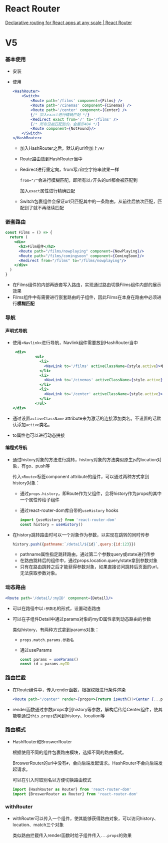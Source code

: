 # React Router

 [Declarative routing for React apps at any scale | React Router](https://reactrouter.com/) 

# V5

### 基本使用

* 安装

* 使用

  ```jsx
  <HashRouter>
      <Switch>
          <Route path='/films' component={Films} />
          <Route path='/cinemas' component={Cinemas} />
          <Route path='/center' component={Center} />
          {/* 加入exact进行精确匹配 */}
          <Redirect exact from='/' to='/films' />
          {/* 所有没被匹配到的，会展示404 */}
          <Route component={NotFound}/>
      </Switch>
  </HashRouter>
  ```

  * 加入HashRouter之后，默认的url会加上`/#/`

  * Route路由放到HashRouter当中

  * Redirect进行重定向，from写`/`和空字符串效果一样

    `from="/"`会进行模糊匹配，即所有以`/`开头的url都会被匹配到

    加入`exact`属性进行精确匹配

  * Switch包裹组件会保证url只匹配其中的一条路由，从前往后依次匹配，匹配到了就不再继续匹配

### 嵌套路由

```jsx
const Films = () => {
  return (
    <div>
      <h2>Film组件</h2>
      <Route path="/films/nowplaying" component={NowPlaying}/>
      <Route path="/films/comingsoon" component={ComingSoon}/>
      <Redirect from="/films" to="/films/nowplaying"/>
    </div>
  )
}
```

* 在Films组件的内部再嵌套写入路由，实现通过路由切换Films组件内部的展示效果
* Films组件中有需要进行嵌套路由的子组件，因此Films在本身在路由中必须进行**模糊匹配**

### 导航

#### 声明式导航

* 使用`<Navlink>`进行导航，Navlink组件需要放到HashRouter当中

  ```jsx
   <div>
            <ul>
              <li>
                <NavLink to='/films' activeClassName={style.active}>电影</NavLink>
              </li>
              <li>
                <NavLink to='/cinemas' activeClassName={style.active}>影院</NavLink>
              </li>
              <li>
                <NavLink to='/center' activeClassName={style.active}>个人中心</NavLink>
              </li>
            </ul>
  </div>
  ```


* 通过设置`activeClassName` attribute来为激活的连接添加类名。不设置的话默认添加`active`类名。
* to属性也可以进行动态拼接

#### 编程式导航

* 通过history对象的方法进行跳转，history对象的方法类似原生js的location对象，有go、push等

  传入`<Route>`标签component attribute的组件，可以通过两种方式拿到history对象：

  * 通过`props.history`，即Route作为父组件，会将history作为props的其中一个属性传给子组件

  * 通过react-router-dom库自带的`useHistory` hooks

    ```jsx
    import {useHistory} from 'react-router-dom'
    const history = useHistory()
    ```

* 在history跳转路由时可以一个对象作为参数，以实现在跳转的同时传参

  ```jsx
  history.push({pathname:`/detail/${id}`,query:{id:123}})
  ```

  * pathname属性指定跳转路由，通过第二个参数query或state进行传参
  * 在路由跳转后的组件中，通过props.location.query/state拿到参数对象
  * 只有在路由跳转之后才能获得参数对象，如果直接访问跳转后页面的url，无法获取参数对象。

### 动态路由

```jsx
<Route path='/detail/:myID' component={Detail}/>
```

* 可以在路径中以`:参数名`的形式，设置动态路由

* 可以在子组件Detail中通过params对象的myID属性拿到动态路由的参数

  类似history，有两种方式拿到params对象：

  * `props.match.params.参数名`

  * 通过useParams

    ```jsx
    const params = useParams()
    const id = params.myID
    ```

### 路由拦截

* 在Route组件中，传入render函数，根据权限进行条件渲染

  ```jsx
  <Route path="/center" render={props=>{return isAuth()?<Center {...props}/>:<Redirect to="login" />}}
  ```

* render函数通过参数props拿到history等参数，解构后传给Center组件，使其能够通过`this.props`访问到history、location等

### 路由模式

* HashRouter和BroswerRouter

  根据使用不同的组件包裹路由模块，选择不同的路由模式。

  BroswerRouter的url中没有`#`，会向后端发起请求。HashRouter不会向后端发起请求。

  可以在引入时取别名以方便切换路由模式

  ```jsx
  import {HashRouter as Router} from 'react-router-dom'
  import {BroswerRouter as Router} from 'react-router-dom'
  ```


### withRouter

* withRouter可以传入一个组件，使其能够获得路由对象，可以访问history、location、match三个对象

  类似路由拦截传入render函数时给子组件传入`...props`的效果

  

